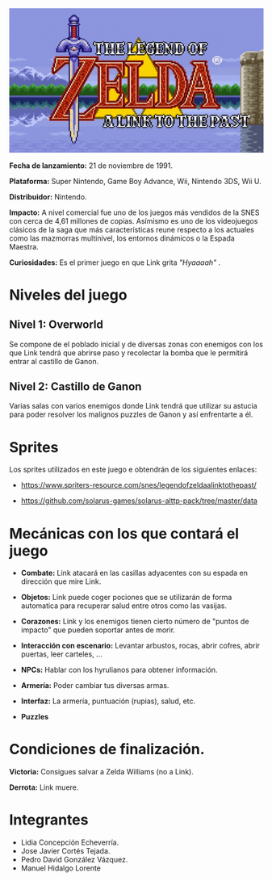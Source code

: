 <div style="text-align:center"><img src ='img/game.gif' /></div>

**Fecha de lanzamiento:** 21 de noviembre de 1991.

**Plataforma:** Super Nintendo, Game Boy Advance, Wii, Nintendo 3DS, Wii U.

**Distribuidor:** Nintendo.

**Impacto:** A nivel comercial fue uno de los juegos más vendidos de la SNES con cerca de 4,61 millones de copias. Asímismo es uno de los videojuegos clásicos de la saga que más características reune respecto a los actuales como las mazmorras multinivel, los entornos dinámicos o la Espada Maestra.

**Curiosidades:** Es el primer juego en que Link grita _"Hyaaaah"_ .


# Niveles del juego
## Nivel 1: Overworld
Se compone de el poblado inicial y de diversas zonas con enemigos con los que Link tendrá que abrirse paso y recolectar la bomba que le permitirá entrar al castillo de Ganon.

## Nivel 2: Castillo de Ganon
Varias salas con varios enemigos donde Link tendrá que utilizar su astucia para poder resolver los malignos puzzles de Ganon y así enfrentarte a él.

# Sprites
Los sprites utilizados en este juego e obtendrán de los siguientes enlaces:

* https://www.spriters-resource.com/snes/legendofzeldaalinktothepast/

* https://github.com/solarus-games/solarus-alttp-pack/tree/master/data

# Mecánicas con los que contará el juego
* **Combate:** Link atacará en las casillas adyacentes con su espada en dirección que mire Link.

* **Objetos:** Link puede coger pociones que se utilizarán de forma automatica para recuperar salud entre otros como las vasijas.

* **Corazones:** Link y los enemigos tienen cierto número de "puntos de impacto" que pueden soportar antes de morir.

* **Interacción con escenario:** Levantar arbustos, rocas, abrir cofres, abrir puertas, leer carteles, ...

* **NPCs:** Hablar con los hyrulianos para obtener información.

* **Armería:** Poder cambiar tus diversas armas.

* **Interfaz:** La armería, puntuación (rupias), salud, etc.

* **Puzzles** 

# Condiciones de finalización.
**Victoria:** Consigues salvar a Zelda Williams (no a Link).

**Derrota:** Link muere. 

# Integrantes
* Lidia	Concepción Echeverría.
* Jose Javier Cortés Tejada.
* Pedro David González Vázquez.
* Manuel Hidalgo Lorente